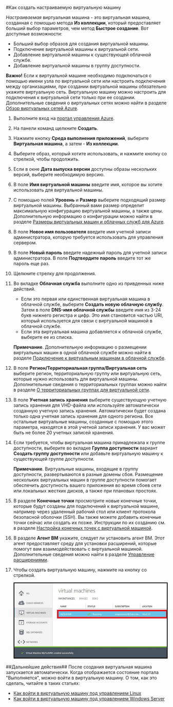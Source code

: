﻿<properties authors="kathydav" editor="tysonn" manager="jeffreyg" />

#Как создать настраиваемую виртуальную машину

*Настраиваемая* виртуальная машина - это виртуальная машина, созданная с помощью метода **Из коллекции**, который предоставляет больший выбор параметров, чем метод **Быстрое создание**. Вот доступные возможности:

- Больший выбор образов для создания виртуальной машины.
- Подключение виртуальной машины к виртуальной сети. 
- Добавление виртуальной машины к существующей облачной службе. 
- Добавление виртуальной машины в группу доступности.

**Важно!** Если к виртуальной машине необходимо подключаться с помощью имени узла по виртуальной сети или настроить подключения между организациями, при создании виртуальной машины обязательно укажите виртуальную сеть. Виртуальную машину можно настроить для подключения к виртуальной сети только при ее создании. Дополнительные сведения о виртуальных сетях можно найти в разделе [Обзор виртуальных сетей Azure](http://go.microsoft.com/fwlink/p/?LinkID=294063).

1. Выполните вход на [портал управления Azure](http://manage.windowsazure.com).

2. На панели команд щелкните **Создать**.

3. Нажмите кнопку **Среда выполнения приложений**, выберите **Виртуальная машина**, а затем - **Из коллекции**.

4. Выберите образ, который хотите использовать, и нажмите кнопку со стрелкой, чтобы продолжить.

5. Если в окне **Дата выпуска версии** доступны образы нескольких версий, выберите необходимую версию. 

6. В поле **Имя виртуальной машины** введите имя, которое вы хотите использовать для виртуальной машины.

7. С помощью полей **Уровень** и **Размер** выберите подходящий размер виртуальной машины. Выбранный вами размер определит максимальную конфигурацию виртуальной машины, а также цены. Дополнительную информацию о конфигурации можно найти в разделе [Размеры виртуальных машин и облачных служб для Azure](http://go.microsoft.com/fwlink/p/?LinkID=389844).

8. В поле **Новое имя пользователя** введите имя учетной записи администратора, которую требуется использовать для управления сервером. 

9. В поле **Новый пароль** введите надежный пароль для учетной записи администратора. В поле **Подтвердите пароль** введите тот же пароль еще раз.

10. Щелкните стрелку для продолжения.

11. Во вкладке **Облачная служба** выполните одно из привденных ниже действий.
	
	- Если это первая или единственная виртуальная машина в облачной службе, выберите **Создать новую облачную службу**. Затем в поле **DNS-имя облачной службы** введите имя из 3-24 букв нижнего регистра и цифр. Это имя становится частью URI, который используется для связи с виртуальной машиной в облачной службе.
	- Если эта виртуальная машина добавляется к облачной службе, выберите ее из списка.

	**Примечание**. Дополнительную информацию о размещении виртуальных машин в одной облачной службе можно найти в разделе [Подключение к виртуальным машинам в облачной службе](http://www.windowsazure.com/ru-ru/manage/windows/how-to-guides/connect-to-a-cloud-service/).

12. В поле **Регион/Территориальная группа/Виртуальная сеть** выберите регион, территориальную группу или виртуальную сеть, которые нужно использовать для виртуальной машины. Дополнительные сведения о территориальных группах можно найти в разделе [О территориальных группах для виртуальной сети](http://msdn.microsoft.com/library/azure/jj156085.aspx).

13. В поле **Учетная запись хранения** выберите существующую учетную запись хранения для VHD-файла или используйте автоматически созданную учетную запись хранения. Автоматически будет создана только одна учетная запись хранения для одного региона. Все остальные виртуальные машины, созданные с помощью этого параметра, находятся в этой учетной записи хранения. У вас может быть не более 20 учетных записей хранения.

14. Если требуется, чтобы виртуальная машина принадлежала к группе доступности, выберите во вкладке **Группа доступности** вариант **Создать группу доступности** или добавьте виртуальную машину к существующей группе доступности. 

	**Примечание**. Виртуальные машины, входящие в группу доступности, развертываются в разные домены сбоя. Размещение нескольких виртуальных машин в группе доступности помогает обеспечить доступность вашего приложения во время сбоев сети или локальных жестких дисков, а также при плановых простоях.

15.  В разделе **Конечные точки** просмотрите новые конечные точки, которые будут созданы для подключений к виртуальной машине, например через удаленный рабочий стол или клиент протокола безопасной оболочки (SSH). Вы также можете добавить конечные точки сейчас или создать их позже. Инструкции по их созданию см. в разделе [Настройка конечных точек с виртуальной машиной](http://azure.microsoft.com/documentation/articles/virtual-machines-set-up-endpoints/). 

16.   В разделе **Агент ВМ** укажите, следует ли установить агент ВМ. Этот агент предоставляет среду для установки расширений, которые помогут вам взаимодействовать с виртуальной машиной. Дополнительные сведения можно найти в разделе [Управление расширениями](http://go.microsoft.com/FWLink/p/?LinkID=390493).

17. Чтобы создать виртуальную машину, нажмите на кнопку со стрелкой.


	![Custom virtual machine creation successful](./media/howto-custom-create-vm/VMSuccessWindows.png)

##Дальнейшие действия##
После создания виртуальная машина запускается автоматически. Когда отображается состояние портала "Выполняется", можно войти в виртуальную машину. О том, как это сделать, читайте в таких статьях:

- [Как войти в виртуальную машину под управлением Linux](virtual-machines-linux-how-to-log-on.md)
- [Как войти в виртуальную машину под управлением Windows Server](virtual-machines-log-on-windows-server.md)


